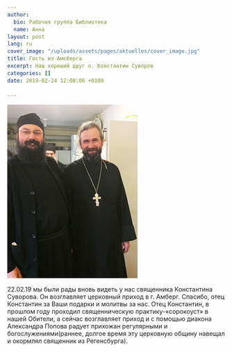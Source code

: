 ```yaml
---
author:
  bio: Рабочая группа Библиотека
  name: Анна
layout: post
lang: ru
cover_image: "/uploads/assets/pages/aktuelles/cover_image.jpg"
title: Гость из Амсберга
excerpt: Наш хороший друг о. Константин Суворов
categories: []
date: 2019-02-24 12:08:06 +0100

---
```

<div class="full zoomable"><img src="/uploads/media/2019/19.02.22.jpg"></div>

22.02.19 мы были рады вновь видеть у нас священника Константина Суворова. Он возглавляет церковный приход в г. Амберг. Спасибо, отец Константин за Ваши подарки и молитвы за нас. Отец Константин, в прошлом году проходил священническую практику-«сорокоуст» в нашей Обители, а сейчас возглавляет приход и с помощью диакона Александра Попова радует прихожан регулярными и богослужениями(раннее, долгое время эту церковную общину навещал и окормлял священник из Регенсбурга).
